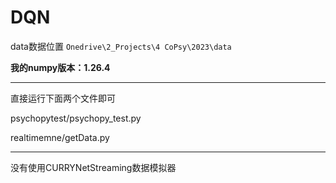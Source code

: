 # DQN

data数据位置  `Onedrive\2_Projects\4 CoPsy\2023\data`

**我的numpy版本：1.26.4**

---

直接运行下面两个文件即可

psychopytest/psychopy_test.py

realtimemne/getData.py



---
没有使用CURRYNetStreaming数据模拟器
